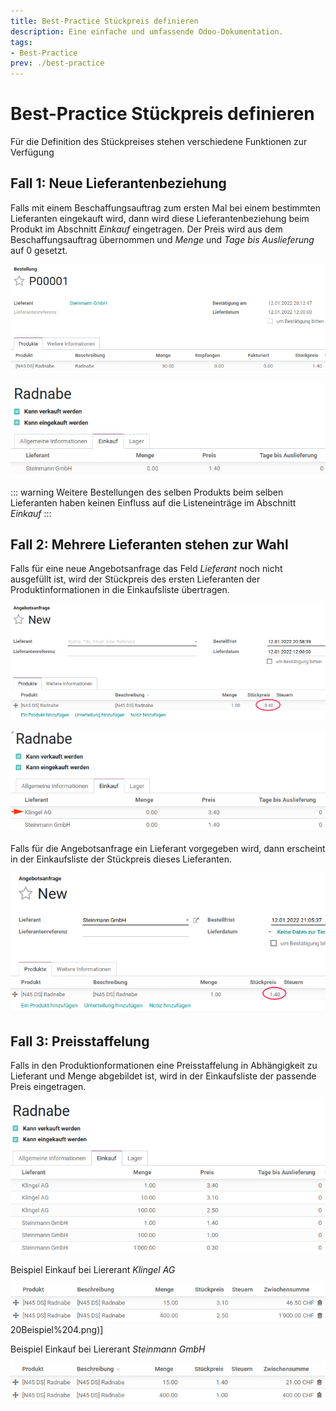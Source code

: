 ```yaml
---
title: Best-Practice Stückpreis definieren
description: Eine einfache und umfassende Odoo-Dokumentation.
tags:
- Best-Practice
prev: ./best-practice
---
```


# Best-Practice Stückpreis definieren

Für die Definition des Stückpreises stehen verschiedene Funktionen zur Verfügung

## Fall 1: Neue Lieferantenbeziehung

Falls mit einem Beschaffungsauftrag zum ersten Mal bei einem bestimmten Lieferanten eingekauft wird, dann wird diese Lieferantenbeziehung beim Produkt im Abschnitt *Einkauf* eingetragen. Der Preis wird aus dem Beschaffungsauftrag übernommen und *Menge* und *Tage bis Auslieferung* auf 0 gesetzt.


![Einkauf Bestellung Beispiel](attachments/Einkauf%20Bestellung%20Beispiel.png)

![Einkauf Bestellung Lieferantenbeziehung](attachments/Einkauf%20Bestellung%20Lieferantenbeziehung.png)

::: warning
Weitere Bestellungen des selben Produkts beim selben Lieferanten haben keinen Einfluss auf die Listeneinträge im Abschnitt *Einkauf*
:::

## Fall 2: Mehrere Lieferanten stehen zur Wahl

Falls für eine neue Angebotsanfrage das Feld *Lieferant* noch nicht ausgefüllt ist, wird der Stückpreis des ersten Lieferanten der Produktinformationen in die Einkaufsliste übertragen.

![Einkauf Bestellung Beispiel 2](attachments/Einkauf%20Bestellung%20Beispiel%202.png)

![Einkauf Bestellung Lieferantenbeziehung 2](attachments/Einkauf%20Bestellung%20Lieferantenbeziehung%202.png)

Falls für die Angebotsanfrage ein Lieferant vorgegeben wird, dann erscheint in der Einkaufsliste der Stückpreis dieses Lieferanten.

![Einkauf Bestellung Beispiel 3](attachments/Einkauf%20Bestellung%20Beispiel%203.png)

## Fall 3: Preisstaffelung

Falls in den Produktionformationen eine Preisstaffelung in Abhängigkeit zu Lieferant und Menge abgebildet ist, wird in der Einkaufsliste der passende Preis eingetragen.

![Einkauf Preisstaffelung Beispiel](attachments/Einkauf%20Preisstaffelung%20Beispiel.png)

Beispiel Einkauf bei Liererant *Klingel AG*

![Einkauf Bestellung Beispiel 4](attachments/Einkauf%20Bestellung%20Beispiel%204.png)20Beispiel%204.png)]

Beispiel Einkauf bei Liererant *Steinmann GmbH*

![Einkauf Bestellung Beispiel 5](attachments/Einkauf%20Bestellung%20Beispiel%205.png)